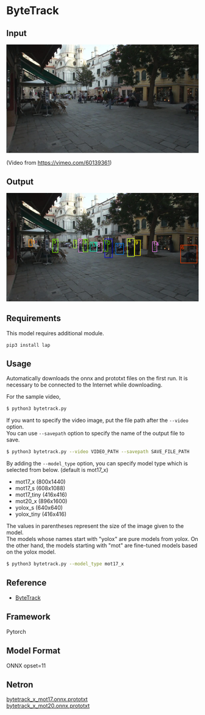 # ByteTrack

## Input

![Input](input.jpg)

(Video from https://vimeo.com/60139361)

## Output

![Output](output.png)

## Requirements
This model requires additional module.

```
pip3 install lap
```

## Usage
Automatically downloads the onnx and prototxt files on the first run.
It is necessary to be connected to the Internet while downloading.

For the sample video,
```bash
$ python3 bytetrack.py
```

If you want to specify the video image, put the file path after the `--video` option.  
You can use `--savepath` option to specify the name of the output file to save.
```bash
$ python3 bytetrack.py --video VIDEO_PATH --savepath SAVE_FILE_PATH
```

By adding the `--model_type` option, you can specify model type which is selected from below. (default is mot17_x)

- mot17_x (800x1440)
- mot17_s (608x1088)
- mot17_tiny (416x416)
- mot20_x (896x1600)
- yolox_s (640x640)
- yolox_tiny (416x416)

The values in parentheses represent the size of the image given to the model.  
The models whose names start with "yolox" are pure models from yolox. On the other hand, the models starting with "mot" are fine-tuned models based on the yolox model.

```bash
$ python3 bytetrack.py --model_type mot17_x
```

## Reference

- [ByteTrack](https://github.com/ifzhang/ByteTrack)

## Framework

Pytorch

## Model Format

ONNX opset=11

## Netron

[bytetrack_x_mot17.onnx.prototxt](https://netron.app/?url=https://storage.googleapis.com/ailia-models/bytetrack/bytetrack_x_mot17.onnx.prototxt)  
[bytetrack_x_mot20.onnx.prototxt](https://netron.app/?url=https://storage.googleapis.com/ailia-models/bytetrack/bytetrack_x_mot20.onnx.prototxt)  
